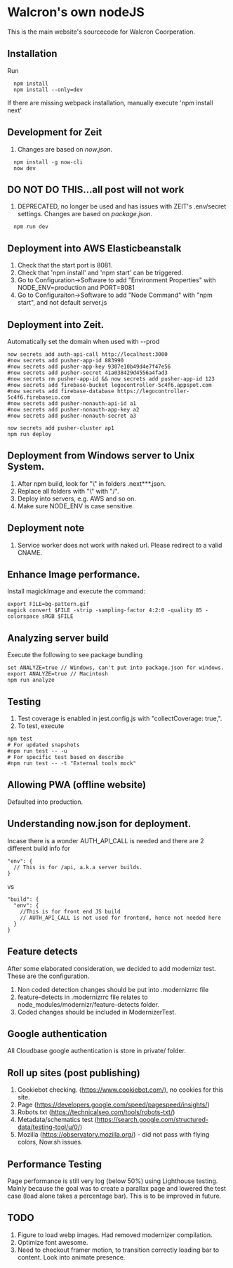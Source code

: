 # Walcron's own nodeJS
This is the main website's sourcecode for Walcron Coorperation.

## Installation
Run

```
  npm install
  npm install --only=dev
```

If there are missing webpack installation, manually execute 'npm install next'

## Development for Zeit
1. Changes are based on *now.json*.

```
  npm install -g now-cli
  now dev
```


## DO NOT DO THIS...all post will not work
1. DEPRECATED, no longer be used and has issues with ZEIT's .env/secret settings. Changes are based on *package.json*.

```
  npm run dev
```

## Deployment into AWS Elasticbeanstalk
1. Check that the start port is 8081.
2. Check that 'npm install' and 'npm start' can be triggered.
3. Go to Configuration->Software to add "Environment Properties" with NODE_ENV=production and PORT=8081
4. Go to Configuraiton->Software to add "Node Command" with "npm start", and not default server.js

## Deployment into Zeit.
Automatically set the domain when used with --prod
```
now secrets add auth-api-call http://localhost:3000
#now secrets add pusher-app-id 883990
#now secrets add pusher-app-key 9307e10b49d4e7f47e56
#now secrets add pusher-secret 41a038429d4556a4fad3
#now secrets rm pusher-app-id && now secrets add pusher-app-id 123
#now secrets add firebase-bucket legocontroller-5c4f6.appspot.com
#now secrets add firebase-database https://legocontroller-5c4f6.firebaseio.com
#now secrets add pusher-nonauth-api-id a1
#now secrets add pusher-nonauth-app-key a2
#now secrets add pusher-nonauth-secret a3

now secrets add pusher-cluster ap1
npm run deploy
```

## Deployment from Windows server to Unix System.
1. After npm build, look for "\\" in folders .next\**\*.json.
2. Replace all folders with "\\" with "/".
3. Deploy into servers, e.g. AWS and so on.
4. Make sure NODE_ENV is case sensitive.

## Deployment note
1. Service worker does not work with naked url. Please redirect to a valid CNAME.

## Enhance Image performance.
Install magickImage and execute the command:
```
export FILE=bg-pattern.gif
magick convert $FILE -strip -sampling-factor 4:2:0 -quality 85 -colorspace sRGB $FILE
```

## Analyzing server build
Execute the following to see package bundling
```
set ANALYZE=true // Windows, can't put into package.json for windows.
export ANALYZE=true // Macintosh
npm run analyze
```

## Testing
1. Test coverage is enabled in jest.config.js with "collectCoverage: true,".
2. To test, execute
```
npm test
# For updated snapshots
#npm run test -- -u
# For specific test based on describe
#npm run test -- -t "External tools mock"
```

## Allowing PWA (offline website)
Defaulted into production.

## Understanding now.json for deployment.
Incase there is a wonder AUTH_API_CALL is needed and there are 2 different build info for
```
"env": {
  // This is for /api, a.k.a server builds.
}
```
vs
```
"build": {
  "env": {
    //This is for front end JS build
    // AUTH_API_CALL is not used for frontend, hence not needed here
  }
}
```

## Feature detects
After some elaborated consideration, we decided to add modernizr test. These are the configuration.
1. Non coded detection changes should be put into .modernizrrc file
2. feature-detects in .modernizrrc file relates to node_modules/modernizr/feature-detects folder.
3. Coded changes should be included in ModernizerTest.

## Google authentication
All Cloudbase google authentication is store in private/ folder.

## Roll up sites (post publishing)
1. Cookiebot checking. (https://www.cookiebot.com/), no cookies for this site.
2. Page (https://developers.google.com/speed/pagespeed/insights/)
3. Robots.txt (https://technicalseo.com/tools/robots-txt/)
4. Metadata/schematics test (https://search.google.com/structured-data/testing-tool/u/0/)
5. Mozilla (https://observatory.mozilla.org/) - did not pass with flying colors, Now.sh issues.

## Performance Testing
Page performance is still very log (below 50%) using Lighthouse testing. Mainly because the goal was to create a parallax page and lowered the test case (load alone takes a percentage bar). This is to be improved in future.

## TODO
1. Figure to load webp images. Had removed modernizer compilation.
2. Optimize font awesome.
3. Need to checkout framer motion, to transition correctly loading bar to content. Look into animate presence.
